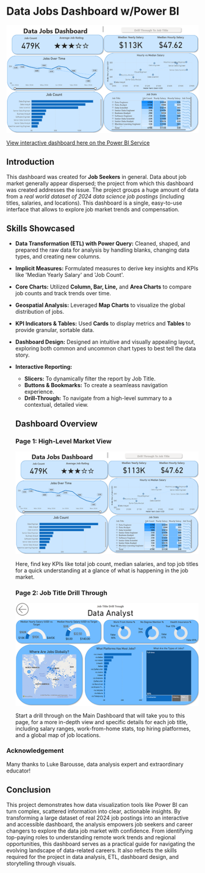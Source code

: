 # Data Jobs Dashboard w/Power BI

![Dashboard Page 1](/images/Project1_Page1.png)

[View interactive dashboard here on the Power BI Service](https://app.powerbi.com/links/w1Ga9vai4T?ctid=b8e8d71a-947d-41dd-81dd-8401dcc51007&pbi_source=linkShare)

## Introduction

This dashboard was created for **Job Seekers** in general. Data about job market generally appear dispersed; the project from which this dashboard was created addresses the issue. The project groups a huge amount of data from a *real world dataset of 2024 data science job postings* (including titles, salaries, and locations). This dashboard is a single, easy-to-use interface that allows to explore job market trends and compensation. 

## Skills Showcased

- **Data Transformation (ETL) with Power Query:** Cleaned, shaped, and prepared the raw data for analysis by handling blanks, changing data types, and creating new columns.
- **Implicit Measures:** Formulated measures to derive key insights and KPIs like 'Median Yearly Salary' and 'Job Count'.
- **Core Charts:** Utilized **Column, Bar, Line,** and **Area Charts** to compare job counts and track trends over time.
- **Geospatial Analysis:** Leveraged **Map Charts** to visualize the global distribution of jobs.
- **KPI Indicators & Tables:** Used **Cards** to display metrics and **Tables** to provide granular, sortable data.
- **Dashboard Design:** Designed an intuitive and visually appealing layout, exploring both common and uncommon chart types to best tell the data story.
- **Interactive Reporting:**
    - **Slicers:** To dynamically filter the report by Job Title.
    - **Buttons & Bookmarks:** To create a seamleass navigation experience.
    - **Drill-Through:** To navigate from a high-level summary to a contextual, detailed view.

    ## Dashboard Overview

    ### Page 1: High-Level Market View

    ![Dashboard Page 1](/images/Project1_Page1.png)

    Here, find key KPIs like total job count, median salaries, and top job titles for a quick understanding at a glance of what is happening in the job market.

    ### Page 2: Job Title Drill Through

     ![Dashboard Page 2](/images/Project1_Page2.png)

     Start a drill through on the Main Dashboard that will take you to this page, for a more in-depth view and specific details for each job title, including salary ranges, work-from-home stats, top hiring platformes, and a global map of job locations.

### Acknowledgement

Many thanks to Luke Barousse, data analysis expert and extraordinary educator!

## Conclusion

This project demonstrates how data visualization tools like Power BI can turn complex, scattered information into clear, actionable insights. By transforming a large dataset of real 2024 job postings into an interactive and accessible dashboard, the analysis empowers job seekers and career changers to explore the data job market with confidence. From identifying top-paying roles to understanding remote work trends and regional opportunities, this dashboard serves as a practical guide for navigating the evolving landscape of data-related careers. It also reflects the skills required for the project in data analysis, ETL, dashboard design, and storytelling through visuals.


